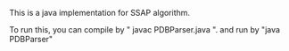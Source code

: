 This is a java implementation for SSAP algorithm. 

To run this, you can compile by " javac PDBParser.java ". and run by "java PDBParser"